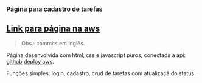 ### Página para cadastro de tarefas
## [Link para página na aws](https://vtrcordeiro.online/)

> Obs.: commits em inglês.

Página desenvolvida com html, css e javascript puros, conectada a api: [github](https://github.com/VitorCdSouza/todo-api) [deploy aws](https://api.vtrcordeiro.online/).

Funções simples: login, cadastro, crud de tarefas com atualizaçã do status.
